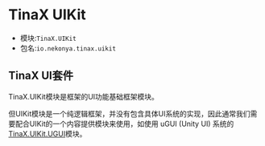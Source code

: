 # TinaX UIKit

- 模块:`TinaX.UIKit`
- 包名:`io.nekonya.tinax.uikit`

## TinaX UI套件

TinaX.UIKit模块是框架的UI功能基础框架模块。

但UIKit模块是一个纯逻辑框架，并没有包含具体UI系统的实现，因此通常我们需要配合UIKit的一个内容提供模块来使用，如使用 uGUI (Unity UI) 系统的 [TinaX.UIKit.UGUI](/zh-Hans/uikit/ugui/README)模块。